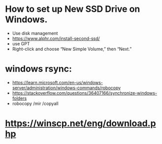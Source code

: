 # How to set up New SSD Drive on Windows. 
- Use disk management
-  https://www.alphr.com/install-second-ssd/
  -  use GPT
  -  Right-click and choose “New Simple Volume,” then “Next.”
# windows rsync: 
- https://learn.microsoft.com/en-us/windows-server/administration/windows-commands/robocopy  
- https://stackoverflow.com/questions/36407166/synchronize-windows-folders  
- robocopy <source> <destination> /mir /copyall  

# https://winscp.net/eng/download.php 
